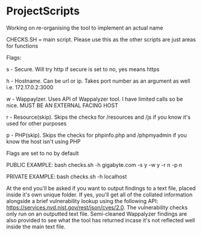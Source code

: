# ProjectScripts

Working on re-organising the tool to implement an actual name

CHECKS.SH = main script. Please use this as the other scripts are just areas for functions

Flags:

s - Secure. Will try http if secure is set to no, yes means https


h - Hostname. Can be url or ip. Takes port number as an argument as well i.e. 172.17.0.2:3000


w - Wappaylzer. Uses API of Wappalyzer tool. I have limited calls so be nice. MUST BE AN EXTERNAL FACING HOST


r - Resource(skip). Skips the checks for /resources and /js if you know it's used for other purposes


p - PHP(skip). Skips the checks for phpinfo.php and /phpmyadmin if you know the host isn't using PHP


Flags are set to no by default


PUBLIC EXAMPLE:
bash checks.sh -h gigabyte.com -s y -w y -r n -p n


PRIVATE EXAMPLE:
bash checks.sh -h localhost


At the end you'll be asked if you want to output findings to a text file, placed inside it's own unique folder. If yes, you'll get all of the collated information alongside a brief vulnerability lookup using the following API: https://services.nvd.nist.gov/rest/json/cves/2.0. The vulnerability checks only run on an outputted text file. Semi-cleaned Wappalyzer findings are also provided to see what the tool has returned incase it's not reflected well inside the main text file.
